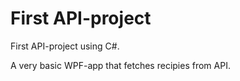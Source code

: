 # First API-project

First API-project using C#. 

A very basic WPF-app that fetches recipies from API.
